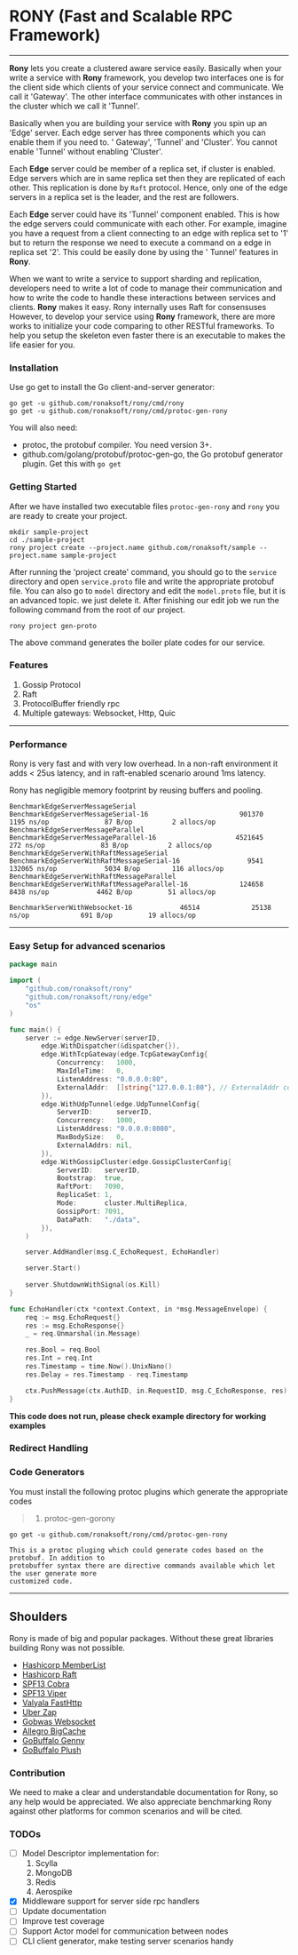 # RONY  **(Fast and Scalable RPC Framework)**
---
**Rony** lets you create a clustered aware service easily. Basically when your write a service with
**Rony** framework, you develop two interfaces one is for the client side which clients of your service connect and communicate. We call it 'Gateway'. The other interface
communicates with other instances in the cluster which we call it 'Tunnel'.

Basically when you are building your service with **Rony** you spin up an 'Edge' server. Each edge server has three components which you can enable them if you need to. '
Gateway', 'Tunnel' and 'Cluster'. You cannot enable 'Tunnel' without enabling 'Cluster'.

Each **Edge** server could be member of a replica set, if cluster is enabled. Edge servers which are in same replica set then they are replicated of each other. This replication is
done by `Raft`
protocol. Hence, only one of the edge servers in a replica set is the leader, and the rest are followers.

Each **Edge** server could have its 'Tunnel' component enabled. This is how the edge servers could communicate with each other. For example, imagine you have a request from a
client connecting to an edge with replica set to '1' but to return the response we need to execute a command on a edge in replica set '2'. This could be easily done by using the '
Tunnel' features in **Rony**.

When we want to write a service to support sharding and replication, developers need to write a lot of code to manage their communication and how to write the code to handle these
interactions between services and clients. **Rony** makes it easy. Rony internally uses Raft for consensuses  
However, to develop your service using **Rony** framework, there are more works to initialize your code comparing to other RESTful frameworks. To help you setup the skeleton even
faster there is an executable to makes the life easier for you.

### Installation

Use go get to install the Go client-and-server generator:

```
go get -u github.com/ronaksoft/rony/cmd/rony
go get -u github.com/ronaksoft/rony/cmd/protoc-gen-rony
```

You will also need:

* protoc, the protobuf compiler. You need version 3+.
* github.com/golang/protobuf/protoc-gen-go, the Go protobuf generator plugin. Get this with `go get`

### Getting Started

After we have installed two executable files `protoc-gen-rony` and `rony` you are ready to create your project.

```shell script
mkdir sample-project
cd ./sample-project
rony project create --project.name github.com/ronaksoft/sample --project.name sample-project
```

After running the 'project create' command, you should go to the `service` directory and open `service.proto`
file and write the appropriate protobuf file. You can also go to `model` directory and edit the `model.proto`
file, but it is an advanced topic. we just delete it. After finishing our edit job we run the following command from the root of our project.

```shell script
rony project gen-proto
```

The above command generates the boiler plate codes for our service.

### Features

1. Gossip Protocol
2. Raft
3. ProtocolBuffer friendly rpc
4. Multiple gateways: Websocket, Http, Quic

---

### Performance

Rony is very fast and with very low overhead. In a non-raft environment it adds < 25us latency, and in raft-enabled scenario around 1ms latency.

Rony has negligible memory footprint by reusing buffers and pooling.

```commandline
BenchmarkEdgeServerMessageSerial
BenchmarkEdgeServerMessageSerial-16                       901370              1195 ns/op              87 B/op          2 allocs/op
BenchmarkEdgeServerMessageParallel
BenchmarkEdgeServerMessageParallel-16                    4521645               272 ns/op              83 B/op          2 allocs/op
BenchmarkEdgeServerWithRaftMessageSerial
BenchmarkEdgeServerWithRaftMessageSerial-16                 9541            132065 ns/op            5034 B/op        116 allocs/op
BenchmarkEdgeServerWithRaftMessageParallel
BenchmarkEdgeServerWithRaftMessageParallel-16             124658              8438 ns/op            4462 B/op         51 allocs/op

BenchmarkServerWithWebsocket-16            46514             25138 ns/op             691 B/op         19 allocs/op
```

---

### Easy Setup for advanced scenarios

```go
package main

import (
	"github.com/ronaksoft/rony"
	"github.com/ronaksoft/rony/edge"
	"os"
)

func main() {
	server := edge.NewServer(serverID,
		edge.WithDispatcher(&dispatcher{}),
		edge.WithTcpGateway(edge.TcpGatewayConfig{
			Concurrency:   1000,
			MaxIdleTime:   0,
			ListenAddress: "0.0.0.0:80",
			ExternalAddr:  []string{"127.0.0.1:80"}, // ExternalAddr could be used when the server is behind proxy or nats
		}),
		edge.WithUdpTunnel(edge.UdpTunnelConfig{
			ServerID:      serverID,
			Concurrency:   1000,
			ListenAddress: "0.0.0.0:8080",
			MaxBodySize:   0,
			ExternalAddrs: nil,
		}),
		edge.WithGossipCluster(edge.GossipClusterConfig{
			ServerID:   serverID,
			Bootstrap:  true,
			RaftPort:   7090,
			ReplicaSet: 1,
			Mode:       cluster.MultiReplica,
			GossipPort: 7091,
			DataPath:   "./data",
		}),
	)

	server.AddHandler(msg.C_EchoRequest, EchoHandler)

	server.Start()
	
	server.ShutdownWithSignal(os.Kill)
}

func EchoHandler(ctx *context.Context, in *msg.MessageEnvelope) {
	req := msg.EchoRequest{}
	res := msg.EchoResponse{}
	_ = req.Unmarshal(in.Message)

	res.Bool = req.Bool
	res.Int = req.Int
	res.Timestamp = time.Now().UnixNano()
	res.Delay = res.Timestamp - req.Timestamp

	ctx.PushMessage(ctx.AuthID, in.RequestID, msg.C_EchoResponse, res)
}
```

**This code does not run, please check example directory for working examples**

### Redirect Handling

### Code Generators

You must install the following protoc plugins which generate the appropriate codes
> 1. protoc-gen-gorony

```
go get -u github.com/ronaksoft/rony/cmd/protoc-gen-rony

This is a protoc pluging which could generate codes based on the protobuf. In addition to
protobuffer syntax there are directive commands available which let the user generate more
customized code. 

```

---

## Shoulders

Rony is made of big and popular packages. Without these great libraries building Rony was not possible.

* [Hashicorp MemberList](https://github.com/hashicorp/memberlist)
* [Hashicorp Raft](https://github.com/hashicorp/raft)
* [SPF13 Cobra](https://github.com/spf13/cobra)
* [SPF13 Viper](https://github.com/spf13/viper)
* [Valyala FastHttp](https://github.com/valyala/fasthttp)
* [Uber Zap](https://go.uber.org/zap)
* [Gobwas Websocket](https://github.com/gobwas/ws)
* [Allegro BigCache](https://github.com/allegro/bigcache)
* [GoBuffalo Genny](https://github.com/gobuffalo/genny)
* [GoBuffalo Plush](https://github.com/gobuffalo/plush)

### Contribution

We need to make a clear and understandable documentation for Rony, so any help would be appreciated. We also appreciate benchmarking Rony against other platforms for common
scenarios and will be cited.

### TODOs

- [ ] Model Descriptor implementation for:
    1. Scylla
    2. MongoDB
    3. Redis
    4. Aerospike
- [x] Middleware support for server side rpc handlers
- [ ] Update documentation
- [ ] Improve test coverage
- [ ] Support Actor model for communication between nodes
- [ ] CLI client generator, make testing server scenarios handy